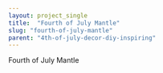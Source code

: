 ```yaml
---
layout: project_single
title:  "Fourth of July Mantle"
slug: "fourth-of-july-mantle"
parent: "4th-of-july-decor-diy-inspiring"
---
```

Fourth of July Mantle